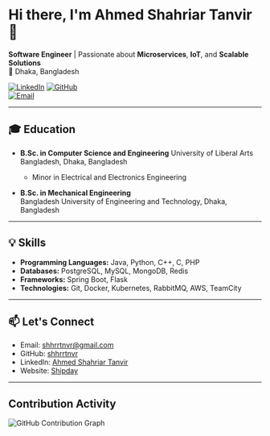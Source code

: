 # Hi there, I'm Ahmed Shahriar Tanvir 👋

**Software Engineer** | Passionate about **Microservices**, **IoT**, and **Scalable Solutions**  
📍 Dhaka, Bangladesh  

[![LinkedIn](https://img.shields.io/badge/LinkedIn-0077B5?style=for-the-badge&logo=linkedin&logoColor=white)](https://www.linkedin.com/in/shahriartanvir) 
[![GitHub](https://img.shields.io/badge/GitHub-100000?style=for-the-badge&logo=github&logoColor=white)](https://github.com/shhrrtnvr)  
[![Email](https://img.shields.io/badge/Email-D14836?style=for-the-badge&logo=gmail&logoColor=white)](mailto:shhrrtnvr@gmail.com)

---

## 🎓 Education

- **B.Sc. in Computer Science and Engineering**
  University of Liberal Arts Bangladesh, Dhaka, Bangladesh  
  - Minor in Electrical and Electronics Engineering

- **B.Sc. in Mechanical Engineering**  
  Bangladesh University of Engineering and Technology, Dhaka, Bangladesh

---

## 💡 Skills

- **Programming Languages:** Java, Python, C++, C, PHP  
- **Databases:** PostgreSQL, MySQL, MongoDB, Redis  
- **Frameworks:** Spring Boot, Flask  
- **Technologies:** Git, Docker, Kubernetes, RabbitMQ, AWS, TeamCity  

---

## 📫 Let's Connect

- Email: [shhrrtnvr@gmail.com](mailto:shhrrtnvr@gmail.com)  
- GitHub: [shhrrtnvr](https://github.com/shhrrtnvr)  
- LinkedIn: [Ahmed Shahriar Tanvir](https://www.linkedin.com/in/shahriartanvir/)  
- Website: [Shipday](https://www.shipday.com/)
___

## Contribution Activity

![GitHub Contribution Graph](https://github.com/users/shhrrtnvr/contributions)

